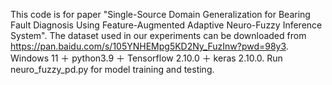 This code is for paper "Single-Source Domain Generalization for Bearing Fault Diagnosis Using Feature-Augmented Adaptive Neuro-Fuzzy Inference System".
The dataset used in our experiments can be downloaded from https://pan.baidu.com/s/105YNHEMpg5KD2Ny_FuzInw?pwd=98y3.
Windows 11 ＋ python3.9 ＋ Tensorflow 2.10.0 ＋ keras 2.10.0.
Run neuro_fuzzy_pd.py for model training and testing.
